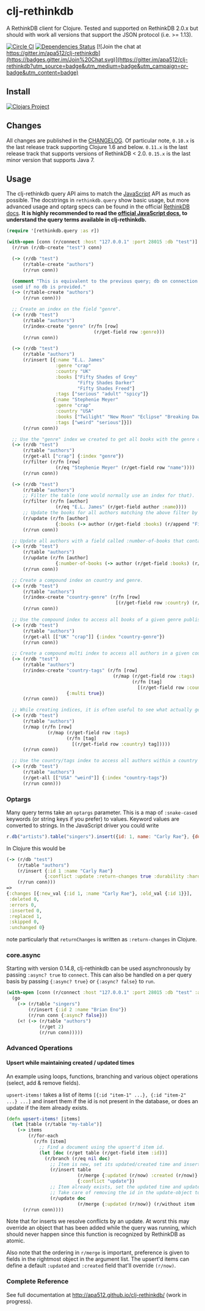 # clj-rethinkdb

A RethinkDB client for Clojure. Tested and supported on RethinkDB 2.0.x but should with work all versions that support the JSON protocol (i.e. >= 1.13).

[![Circle CI](https://circleci.com/gh/apa512/clj-rethinkdb.svg?style=svg)](https://circleci.com/gh/apa512/clj-rethinkdb)
[![Dependencies Status](https://versions.deps.co/apa512/clj-rethinkdb/status.svg)](https://versions.deps.co/apa512/clj-rethinkdb)
[![Join the chat at https://gitter.im/apa512/clj-rethinkdb](https://badges.gitter.im/Join%20Chat.svg)](https://gitter.im/apa512/clj-rethinkdb?utm_source=badge&utm_medium=badge&utm_campaign=pr-badge&utm_content=badge)

## Install

[![Clojars Project](http://clojars.org/com.apa512/rethinkdb/latest-version.svg)](http://clojars.org/com.apa512/rethinkdb)

## Changes

All changes are published in the [CHANGELOG](CHANGELOG.md). Of particular note, `0.10.x` is the last release track supporting Clojure 1.6 and below. `0.11.x` is the last release track that supports versions of RethinkDB < 2.0. `0.15.x` is the last minor version that supports Java 7.

## Usage

The clj-rethinkdb query API aims to match the [JavaScript](http://rethinkdb.com/api/javascript/) API as much as possible. The docstrings in `rethinkdb.query` show basic usage, but more advanced usage and optarg specs can be found in the official [RethinkDB docs](http://rethinkdb.com/docs/). **It is highly recommended to read the [official JavaScript docs](http://rethinkdb.com/api/javascript/), to understand the query terms available in clj-rethinkdb.**

```clojure
(require '[rethinkdb.query :as r])

(with-open [conn (r/connect :host "127.0.0.1" :port 28015 :db "test")]
  (r/run (r/db-create "test") conn)

  (-> (r/db "test")
      (r/table-create "authors")
      (r/run conn))

  (comment "This is equivalent to the previous query; db on connection is implicitly
  used if no db is provided."
  (-> (r/table-create "authors")
      (r/run conn)))

  ;; Create an index on the field "genre".
  (-> (r/db "test")
      (r/table "authors")
      (r/index-create "genre" (r/fn [row]
                                (r/get-field row :genre)))
      (r/run conn))

  (-> (r/db "test")
      (r/table "authors")
      (r/insert [{:name "E.L. James"
                  :genre "crap"
                  :country "UK"
                  :books ["Fifty Shades of Grey"
                          "Fifty Shades Darker"
                          "Fifty Shades Freed"]
                  :tags ["serious" "adult" "spicy"]}
                 {:name "Stephenie Meyer"
                  :genre "crap"
                  :country "USA"
                  :books ["Twilight" "New Moon" "Eclipse" "Breaking Dawn"]
                  :tags ["weird" "serious"]}])
      (r/run conn))

  ;; Use the "genre" index we created to get all books with the genre of "crap".
  (-> (r/db "test")
      (r/table "authors")
      (r/get-all ["crap"] {:index "genre"})
      (r/filter (r/fn [row]
                  (r/eq "Stephenie Meyer" (r/get-field row "name"))))
      (r/run conn))

  (-> (r/db "test")
      (r/table "authors")
      ;; Filter the table (one would normally use an index for that).
      (r/filter (r/fn [author]
                  (r/eq "E.L. James" (r/get-field author :name))))
      ;; Update the books for all authors matching the above filter by appending a new title to the array field :books.
      (r/update (r/fn [author]
                  {:books (-> author (r/get-field :books) (r/append "Fifty More Gray Books"))}))
      (r/run conn))

  ;; Update all authors with a field called :number-of-books that contains the count of things in the :books field.
  (-> (r/db "test")
      (r/table "authors")
      (r/update (r/fn [author]
                  {:number-of-books (-> author (r/get-field :books) (r/count))}))
      (r/run conn))

  ;; Create a compound index on country and genre.
  (-> (r/db "test")
      (r/table "authors")
      (r/index-create "country-genre" (r/fn [row]
                                        [(r/get-field row :country) (r/get-field row :genre)]))
      (r/run conn))

  ;; Use the compound index to access all books of a given genre published by authors from a given country.
  (-> (r/db "test")
      (r/table "authors")
      (r/get-all [["UK" "crap"]] {:index "country-genre"})
      (r/run conn))

  ;; Create a compound multi index to access all authors in a given country with a given tag.
  (-> (r/db "test")
      (r/table "authors")
      (r/index-create "country-tags" (r/fn [row]
                                       (r/map (r/get-field row :tags)
                                              (r/fn [tag]
                                                [(r/get-field row :country) tag])))
                      {:multi true})
      (r/run conn))

  ;; While creating indices, it is often useful to see what actually gets generated for every row:
  (-> (r/db "test")
      (r/table "authors")
      (r/map (r/fn [row]
               (r/map (r/get-field row :tags)
                      (r/fn [tag]
                        [(r/get-field row :country) tag]))))
      (r/run conn))

  ;; Use the country/tags index to access all authors within a country that have the tag.
  (-> (r/db "test")
      (r/table "authors")
      (r/get-all [["USA" "weird"]] {:index "country-tags"})
      (r/run conn)))
```

### Optargs

Many query terms take an `optargs` parameter. This is a map of `:snake-cased` keywords (or string keys if you prefer) to values. Keyword values are converted to strings. In the JavaScript driver you could write

```js
r.db("artists").table("singers").insert({id: 1, name: "Carly Rae"}, {durability: "hard", returnChanges: false, conflict: "error"}]).run(conn)
```

In Clojure this would be

```clj
(-> (r/db "test")
    (r/table "authors")
    (r/insert {:id 1 :name "Carly Rae"}
              {:conflict :update :return-changes true :durability :hard})
    (r/run conn)))
=>
{:changes [{:new_val {:id 1, :name "Carly Rae"}, :old_val {:id 1}}],
 :deleted 0,
 :errors 0,
 :inserted 0,
 :replaced 1,
 :skipped 0,
 :unchanged 0}
```

note particularly that `returnChanges` is written as `:return-changes` in Clojure.

### core.async

Starting with version 0.14.8, clj-rethinkdb can be used asynchronously by passing ```:async? true``` to ```connect```. This can also be
handled on a per query basis by passing ```{:async? true}``` or ```{:async? false}``` to ```run```.

```clj
(with-open [conn (r/connect :host "127.0.0.1" :port 28015 :db "test" :async? true)]
  (go
    (-> (r/table "singers")
        (r/insert {:id 2 :name "Brian Eno"})
        (r/run conn {:async? false}))
    (<! (-> (r/table "authors")
            (r/get 2)
            (r/run conn)))))
```

### Advanced Operations

#### Upsert while maintaining created / updated times

An example using loops, functions, branching and various object operations (select, add & remove fields).

`upsert-items!` takes a list of items `[{:id "item-1" ...}, {:id "item-2" ...} ...]` and insert them if the id is not present in the database, or does an update if the item already exists.

```clj
(defn upsert-items! [items]
  (let [table (r/table "my-table")]
    (-> items
        (r/for-each
          (r/fn [item]
            ;; Find a document using the upsert'd item id.
            (let [doc (r/get table (r/get-field item :id))]
              (r/branch (r/eq nil doc)
                ;; Item is new, set its updated/created time and insert it.
                (r/insert table
                          (r/merge {:updated (r/now) :created (r/now)} item)
                          {:conflict "update"})
                ;; Item already exists, set the updated time and update the doc.
                ;; Take care of removing the id in the update-object to avoid upsetting RethinkDB.
                (r/update doc
                          (r/merge {:updated (r/now)} (r/without item [:id])))))))
      (r/run conn))))
```

Note that for inserts we resolve conflicts by an update. At worst this may override an object that has been added while the query was running, which should never happen since this function is recognized by RethinkDB as atomic.

Also note that the ordering in `r/merge` is important, preference is given to fields in the rightmost object in the argument list. The upsert'd items can define a default `:updated` and `:created` field that'll override `(r/now)`.

### Complete Reference

See full documentation at http://apa512.github.io/clj-rethinkdb/ (work in progress).
